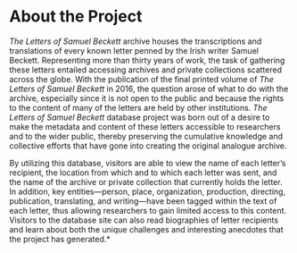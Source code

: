 # About the Project

*The Letters of Samuel Beckett* archive houses the transcriptions and translations of every known letter penned by the Irish writer Samuel Beckett. Representing more than thirty years of work, the task of gathering these letters entailed accessing archives and private collections scattered across the globe. With the publication of the final printed volume of *The Letters of Samuel Beckett* in 2016, the question arose of what to do with the archive, especially since it is not open to the public and because the rights to the content of many of the letters are held by other institutions. *The Letters of Samuel Beckett* database project was born out of a desire to make the metadata and content of these letters accessible to researchers and to the wider public, thereby preserving the cumulative knowledge and collective efforts that have gone into creating the original analogue archive.

By utilizing this database, visitors are able to view the name of each letter’s recipient, the location from which and to which each letter was sent, and the name of the archive or private collection that currently holds the letter. In addition, key entities—person, place, organization, production, directing, publication, translating, and writing—have been tagged within the text of each letter, thus allowing researchers to gain limited access to this content. Visitors to the database site can also read biographies of letter recipients and learn about both the unique challenges and interesting anecdotes that the project has generated.*